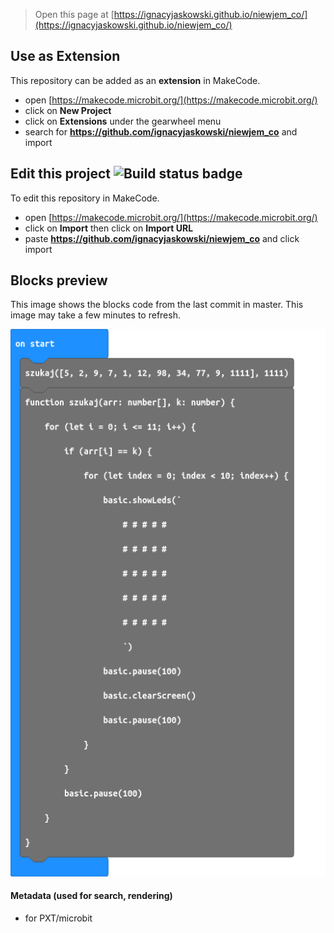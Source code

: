 
> Open this page at [https://ignacyjaskowski.github.io/niewjem_co/](https://ignacyjaskowski.github.io/niewjem_co/)

## Use as Extension

This repository can be added as an **extension** in MakeCode.

* open [https://makecode.microbit.org/](https://makecode.microbit.org/)
* click on **New Project**
* click on **Extensions** under the gearwheel menu
* search for **https://github.com/ignacyjaskowski/niewjem_co** and import

## Edit this project ![Build status badge](https://github.com/ignacyjaskowski/niewjem_co/workflows/MakeCode/badge.svg)

To edit this repository in MakeCode.

* open [https://makecode.microbit.org/](https://makecode.microbit.org/)
* click on **Import** then click on **Import URL**
* paste **https://github.com/ignacyjaskowski/niewjem_co** and click import

## Blocks preview

This image shows the blocks code from the last commit in master.
This image may take a few minutes to refresh.

![A rendered view of the blocks](https://github.com/ignacyjaskowski/niewjem_co/raw/master/.github/makecode/blocks.png)

#### Metadata (used for search, rendering)

* for PXT/microbit
<script src="https://makecode.com/gh-pages-embed.js"></script><script>makeCodeRender("{{ site.makecode.home_url }}", "{{ site.github.owner_name }}/{{ site.github.repository_name }}");</script>
